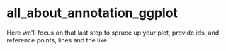 # all_about_annotation_ggplot
Here we'll focus on that last step to spruce up your plot, provide ids, and reference points, lines and the like.  
